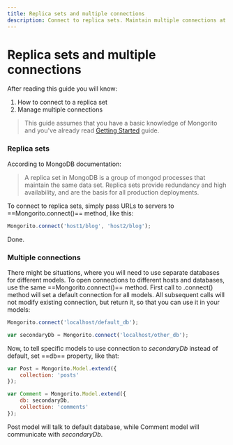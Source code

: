 ```yaml
---
title: Replica sets and multiple connections
description: Connect to replica sets. Maintain multiple connections at the same time for different models.
---
```


# Replica sets and multiple connections

After reading this guide you will know:

1. How to connect to a replica set
2. Manage multiple connections

> This guide assumes that you have a basic knowledge of Mongorito and you've already read [Getting Started](/guides/getting-started) guide.

### Replica sets

According to MongoDB documentation:

> A replica set in MongoDB is a group of mongod processes that maintain the same data set. Replica sets provide redundancy and high availability, and are the basis for all production deployments.

To connect to replica sets, simply pass URLs to servers to ==Mongorito.connect()== method, like this:

```javascript
Mongorito.connect('host1/blog', 'host2/blog');
```

Done.

### Multiple connections

There might be situations, where you will need to use separate databases for different models.
To open connections to different hosts and databases, use the same ==Mongorito.connect()== method.
First call to .connect() method will set a default connection for all models.
All subsequent calls will not modify existing connection, but return it, so that you can use it in your models:

```javascript
Mongorito.connect('localhost/default_db');

var secondaryDb = Mongorito.connect('localhost/other_db');
```

Now, to tell specific models to use connection to *secondaryDb* instead of default, set ==db== property, like that:

```javascript
var Post = Mongorito.Model.extend({
	collection: 'posts'
});

var Comment = Mongorito.Model.extend({
	db: secondaryDb,
	collection: 'comments'
});
```

Post model will talk to default database, while Comment model will communicate with *secondaryDb*. 